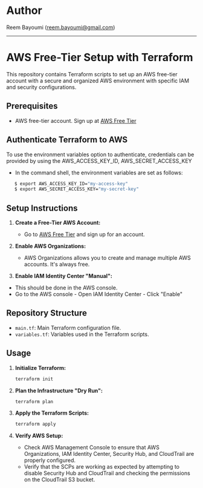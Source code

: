 # Author

Reem Bayoumi (reem.bayoumi@gmail.com)

---


# AWS Free-Tier Setup with Terraform

This repository contains Terraform scripts to set up an AWS free-tier account with a secure and organized AWS environment with specific IAM and security configurations.

## Prerequisites

- AWS free-tier account. Sign up at [AWS Free Tier](https://aws.amazon.com/free)

## Authenticate Terraform to AWS
To use the environment variables option to authenticate, credentials can be provided by using the AWS_ACCESS_KEY_ID, AWS_SECRET_ACCESS_KEY

- In the command shell, the environment variables are set as follows:

```sh
   $ export AWS_ACCESS_KEY_ID="my-access-key"
   $ export AWS_SECRET_ACCESS_KEY="my-secret-key"
```


## Setup Instructions

1. **Create a Free-Tier AWS Account:**
   - Go to [AWS Free Tier](https://aws.amazon.com/free) and sign up for an account.

2. **Enable AWS Organizations:**
   - AWS Organizations allows you to create and manage multiple AWS accounts. It's always free.

3. **Enable IAM Identity Center "Manual":**
- This should be done in the AWS console.
- Go to the AWS console - Open IAM Identity Center - Click "Enable"

## Repository Structure

- `main.tf`: Main Terraform configuration file.
- `variables.tf`: Variables used in the Terraform scripts.


## Usage

1. **Initialize Terraform:**

    ```sh
   terraform init
    ```

2. **Plan the Infrastructure "Dry Run":**

    ```sh
    terraform plan
    ```

3. **Apply the Terraform Scripts:**

    ```sh
    terraform apply
    ```

4. **Verify AWS Setup:**
   - Check AWS Management Console to ensure that AWS Organizations, IAM Identity Center, Security Hub, and CloudTrail are properly configured.
   - Verify that the SCPs are working as expected by attempting to disable Security Hub and CloudTrail and checking the permissions on the CloudTrail S3 bucket.

